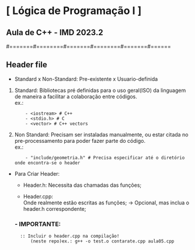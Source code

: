 # [ Lógica de Programação I ]

## Aula de C++ - IMD 2023.2


#=======#========#=======#========#=======#======

## Header file 
 
- Standard x Non-Standard: Pre-existente x Usuario-definida

1. Standard:
    Bibliotecas pré definidas para o uso geral(ISO) da linguagem de maneira a facilitar a colaboração entre códigos.<br>
    ex.:
    ```
        - <iostream> # C++
        - <stdio.h> # C
        - <vector> # C++ vectors
    ```

2. Non Standard:
    Precisam ser instaladas manualmente, ou estar citada no pre-processamento para poder fazer parte do código.<br>
    ex.:
    ```
        - "include/geometria.h" # Precisa especificar até o diretório onde encontra-se o header
    ```

- Para Criar Header:

    - Header.h:
        Necessita das chamadas das funções;

    - Header.cpp:    
        Onde realmente estão escritas as funções;
        -> Opcional, mas inclua o header.h correspondente; 

    ### - IMPORTANTE:
        :: Incluir o header.cpp na compilação!
            (neste repo)ex.: g++ -o test.o contarate.cpp aula05.cpp



